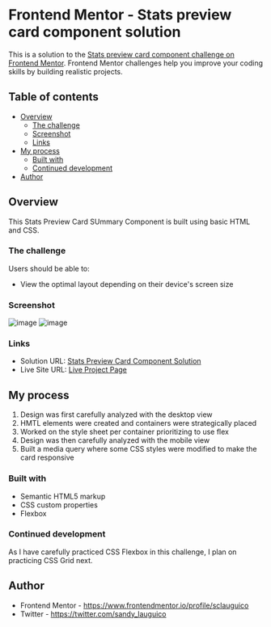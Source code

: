 # Frontend Mentor - Stats preview card component solution
This is a solution to the [Stats preview card component challenge on Frontend Mentor](https://www.frontendmentor.io/challenges/stats-preview-card-component-8JqbgoU62). Frontend Mentor challenges help you improve your coding skills by building realistic projects. 

## Table of contents

- [Overview](#overview)
  - [The challenge](#the-challenge)
  - [Screenshot](#screenshot)
  - [Links](#links)
- [My process](#my-process)
  - [Built with](#built-with)
  - [Continued development](#continued-development)
- [Author](#author)

## Overview
<p> This Stats Preview Card SUmmary Component is built using basic HTML and CSS. </p>

### The challenge

Users should be able to:

- View the optimal layout depending on their device's screen size

### Screenshot
![image](https://user-images.githubusercontent.com/67311751/161252410-54252d21-5d39-48ea-947e-ee17681096d0.png)
![image](https://user-images.githubusercontent.com/67311751/161252502-b6d690e9-96bc-463f-8770-c16b827fe611.png)

### Links

- Solution URL: [Stats Preview Card Component Solution](https://github.com/sclauguico/stats-preview-card)
- Live Site URL: [Live Project Page](https://sclauguico.github.io/stats-preview-card/)

## My process
1. Design was first carefully analyzed with the desktop view
2. HMTL elements were created and containers were strategically placed
3. Worked on the style sheet per container prioritizing to use flex
4. Design was then carefully analyzed with the mobile view
5. Built a media query where some CSS styles were modified to make the card responsive

### Built with

- Semantic HTML5 markup
- CSS custom properties
- Flexbox


### Continued development
As I have carefully practiced CSS Flexbox in this challenge, I plan on practicing CSS Grid next.

## Author

- Frontend Mentor - https://www.frontendmentor.io/profile/sclauguico
- Twitter - https://twitter.com/sandy_lauguico
